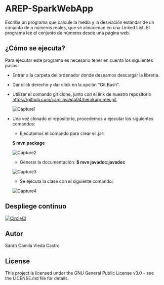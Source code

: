 # AREP-SparkWebApp

Escriba un programa que calcule la media y la desviación estándar de un conjunto de n números reales, que se almacenan en una Linked List. El programa lee el conjunto de números desde una página web.

## ¿Cómo se ejecuta?
Para ejecutar este programa es necesario tener en cuenta los siguientes pasos:

-   Entrar a la carpeta del ordenador donde deseamos descargar la libreria.
    
-   Dar click derecho y dar click en la opción "Git Bash".
    
-   Utilizar el comando git clone, junto con el link de nuestro repositorio https://github.com/camilavieda04/herokuprimer.git

    ![Capture1](https://user-images.githubusercontent.com/48154086/73498330-06186a80-438b-11ea-8008-476f00e0dbd6.PNG)

- Una vez clonado el repositorio, procedemos a ejecutar los siguientes comandos:

	- Ejecutamos el comando para crear el .jar:  
    
	 **$ mvn package**
     
    ![Capture2](https://user-images.githubusercontent.com/48154086/73498586-b5edd800-438b-11ea-8de4-f352757e187a.PNG)

	- Generar la documentación: **$ mvn javadoc:javadoc**
	
    ![Capture3](https://user-images.githubusercontent.com/48154086/73498773-3dd3e200-438c-11ea-8f91-1c04f6f6236c.PNG)
    
    - Se ejecuta la clase con el siguiente comando:
    
     ![Capture4](https://user-images.githubusercontent.com/48154086/73499627-960be380-438e-11ea-8707-973e7ea1c4c9.PNG)
     
## Despliege continuo

[![CircleCI](https://circleci.com/gh/camilavieda04/herokuprimer.svg?style=svg)](https://circleci.com/gh/camilavieda04/herokuprimer)

## Autor

Sarah Camila Vieda Castro

## License

This project is licensed under the GNU General Public License v3.0 - see the LICENSE.md file for details.
